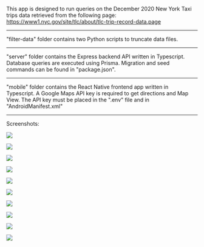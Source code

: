 This app is designed to run queries on the December 2020 New York Taxi trips data
retrieved from the following page: https://www1.nyc.gov/site/tlc/about/tlc-trip-record-data.page


-------------------------------------


"filter-data" folder contains two Python scripts to truncate data files.


-------------------------------------


"server" folder contains the Express backend API written in Typescript.
Database queries are executed using Prisma. 
Migration and seed commands can be found in "package.json".


-------------------------------------


"mobile" folder contains the React Native frontend app written in Typescript.
A Google Maps API key is required to get directions and Map View.
The API key must be placed in the ".env" file and in "AndroidManifest.xml"


-------------------------------------


Screenshots:


![](https://github.com/Huseyin-Yilmaz-98/taxi-trip-queries/blob/main/screenshots/0.jpg?raw=true)


![](https://github.com/Huseyin-Yilmaz-98/taxi-trip-queries/blob/main/screenshots/1.jpg?raw=true)


![](https://github.com/Huseyin-Yilmaz-98/taxi-trip-queries/blob/main/screenshots/2.jpg?raw=true)


![](https://github.com/Huseyin-Yilmaz-98/taxi-trip-queries/blob/main/screenshots/3.jpg?raw=true)


![](https://github.com/Huseyin-Yilmaz-98/taxi-trip-queries/blob/main/screenshots/4.jpg?raw=true)


![](https://github.com/Huseyin-Yilmaz-98/taxi-trip-queries/blob/main/screenshots/5.jpg?raw=true)


![](https://github.com/Huseyin-Yilmaz-98/taxi-trip-queries/blob/main/screenshots/6.jpg?raw=true)


![](https://github.com/Huseyin-Yilmaz-98/taxi-trip-queries/blob/main/screenshots/7.jpg?raw=true)


![](https://github.com/Huseyin-Yilmaz-98/taxi-trip-queries/blob/main/screenshots/8.jpg?raw=true)


![](https://github.com/Huseyin-Yilmaz-98/taxi-trip-queries/blob/main/screenshots/9.jpg?raw=true)